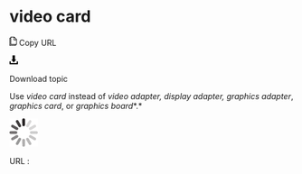 # video card

![Copy URL](media/video-card/Copy.png)
Copy URL

![Download](media/video-card/Download.png)

Download topic

Use *video card* instead of *video adapter,* *display adapter,* *graphics adapter*, *graphics card*, or *graphics board**.*

![In progress](media/video-card/activity-large.gif)

URL :
